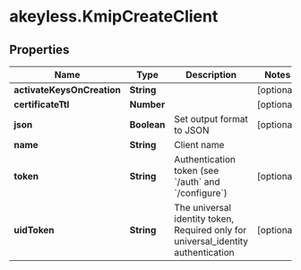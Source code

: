 # akeyless.KmipCreateClient

## Properties

Name | Type | Description | Notes
------------ | ------------- | ------------- | -------------
**activateKeysOnCreation** | **String** |  | [optional] 
**certificateTtl** | **Number** |  | [optional] 
**json** | **Boolean** | Set output format to JSON | [optional] 
**name** | **String** | Client name | 
**token** | **String** | Authentication token (see &#x60;/auth&#x60; and &#x60;/configure&#x60;) | [optional] 
**uidToken** | **String** | The universal identity token, Required only for universal_identity authentication | [optional] 


